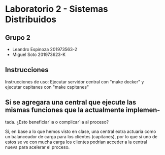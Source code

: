 # Laboratorio 2 - Sistemas Distribuidos

## Grupo 2
- Leandro Espinoza 201973563-2
- Miguel Soto 201973623-K

## Instrucciones

Instrucciones de uso:
Ejecutar servidor central con "make docker" y ejecutar capitanes con "make capitanes"


## Si se agregara una central que ejecute las mismas funciones que la actualmente implemen-
tada. ¿Esto beneficiar´ıa o complicar´ıa al proceso?

Si, en base a lo que hemos visto en clase, una central extra actuaria como un balanceador
de carga para los clientes (capitanes), por lo que si uno de estos se ve con mucha carga
los clientes podrian acceder a la central nueva para acelerar el proceso.